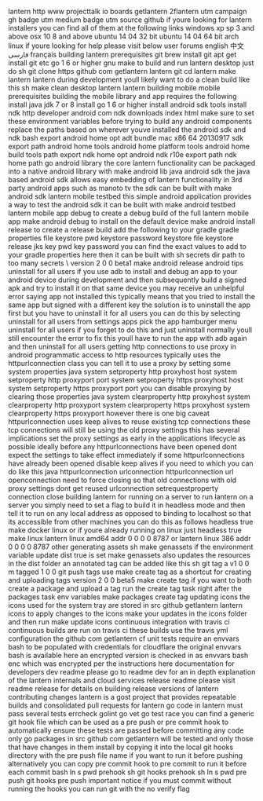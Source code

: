 lantern http www projecttalk io boards getlantern 2flantern utm campaign gh badge utm medium badge utm source github if youre looking for lantern installers you can find all of them at the following links windows xp sp 3 and above osx 10 8 and above ubuntu 14 04 32 bit ubuntu 14 04 64 bit arch linux if youre looking for help please visit below user forums english 中文 فارسی français building lantern prerequisites git brew install git apt get install git etc go 1 6 or higher gnu make to build and run lantern desktop just do sh git clone https github com getlantern lantern git cd lantern make lantern lantern during development youll likely want to do a clean build like this sh make clean desktop lantern lantern building mobile mobile prerequisites building the mobile library and app requires the following install java jdk 7 or 8 install go 1 6 or higher install android sdk tools install ndk http developer android com ndk downloads index html make sure to set these environment variables before trying to build any android components replace the paths based on wherever youve installed the android sdk and ndk bash export android home opt adt bundle mac x86 64 20130917 sdk export path android home tools android home platform tools android home build tools path export ndk home opt android ndk r10e export path ndk home path go android library the core lantern functionality can be packaged into a native android library with make android lib java android sdk the java based android sdk allows easy embedding of lantern functionality in 3rd party android apps such as manoto tv the sdk can be built with make android sdk lantern mobile testbed this simple android application provides a way to test the android sdk it can be built with make android testbed lantern mobile app debug to create a debug build of the full lantern mobile app make android debug to install on the default device make android install release to create a release build add the following to your gradle gradle properties file keystore pwd keystore password keystore file keystore release jks key pwd key password you can find the exact values to add to your gradle properties here then it can be built with sh secrets dir path to too many secrets \ version 2 0 0 beta1 make android release android tips uninstall for all users if you use adb to install and debug an app to your android device during development and then subsequently build a signed apk and try to install it on that same device you may receive an unhelpful error saying app not installed this typically means that you tried to install the same app but signed with a different key the solution is to uninstall the app first but you have to uninstall it for all users you can do this by selecting uninstall for all users from settings apps pick the app hamburger menu uninstall for all users if you forget to do this and just uninstall normally youll still encounter the error to fix this youll have to run the app with adb again and then uninstall for all users getting http connections to use proxy in android programmatic access to http resources typically uses the httpurlconnection class you can tell it to use a proxy by setting some system properties java system setproperty http proxyhost host system setproperty http proxyport port system setproperty https proxyhost host system setproperty https proxyport port you can disable proxying by clearing those properties java system clearproperty http proxyhost system clearproperty http proxyport system clearproperty https proxyhost system clearproperty https proxyport however there is one big caveat httpurlconnection uses keep alives to reuse existing tcp connections these tcp connections will still be using the old proxy settings this has several implications set the proxy settings as early in the applications lifecycle as possible ideally before any httpurlconnections have been opened dont expect the settings to take effect immediately if some httpurlconnections have already been opened disable keep alives if you need to which you can do like this java httpurlconnection urlconnection httpurlconnection url openconnection need to force closing so that old connections with old proxy settings dont get reused urlconnection setrequestproperty connection close building lantern for running on a server to run lantern on a server you simply need to set a flag to build it in headless mode and then tell it to run on any local address as opposed to binding to localhost so that its accessible from other machines you can do this as follows headless true make docker linux or if youre already running on linux just headless true make linux lantern linux amd64 addr 0 0 0 0 8787 or lantern linux 386 addr 0 0 0 0 8787 other generating assets sh make genassets if the environment variable update dist true is set make genassets also updates the resources in the dist folder an annotated tag can be added like this sh git tag a v1 0 0 m tagged 1 0 0 git push tags use make create tag as a shortcut for creating and uploading tags version 2 0 0 beta5 make create tag if you want to both create a package and upload a tag run the create tag task right after the packages task env variables make packages create tag updating icons the icons used for the system tray are stored in src github getlantern lantern icons to apply changes to the icons make your updates in the icons folder and then run make update icons continuous integration with travis ci continuous builds are run on travis ci these builds use the travis yml configuration the github com getlantern cf unit tests require an envvars bash to be populated with credentials for cloudflare the original envvars bash is available here an encrypted version is checked in as envvars bash enc which was encrypted per the instructions here documentation for developers dev readme please go to readme dev for an in depth explanation of the lantern internals and cloud services release readme please visit readme release for details on building release versions of lantern contributing changes lantern is a gost project that provides repeatable builds and consolidated pull requests for lantern go code in lantern must pass several tests errcheck golint go vet go test race you can find a generic git hook file which can be used as a pre push or pre commit hook to automatically ensure these tests are passed before committing any code only go packages in src github com getlantern will be tested and only those that have changes in them install by copying it into the local git hooks directory with the pre push file name if you want to run it before pushing alternatively you can copy pre commit hook to pre commit to run it before each commit bash ln s pwd prehook sh git hooks prehook sh ln s pwd pre push git hooks pre push important notice if you must commit without running the hooks you can run git with the no verify flag
